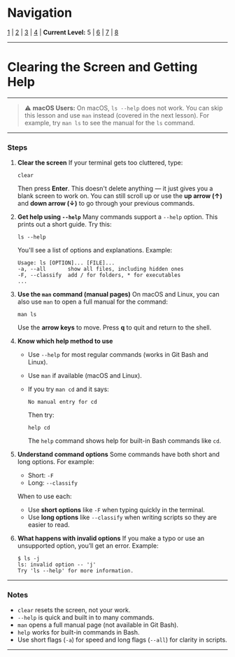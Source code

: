 # Navigation
[1](./unix-shell-basics-pwd-ls-lv1.md) | [2](./unix-shell-basics-pwd-ls-lv2.md) | [3](./unix-shell-basics-pwd-ls-lv3.md) | [4](./unix-shell-basics-pwd-ls-lv4.md) | **Current Level:** 5 | [6](./unix-shell-basics-pwd-ls-lv6.md) | [7](./unix-shell-basics-pwd-ls-lv7.md) | [8](./unix-shell-basics-pwd-ls-lv8.md)

---

# Clearing the Screen and Getting Help

---

> ⚠️ **macOS Users:** On macOS, `ls --help` does not work. You can skip this lesson and use `man` instead (covered in the next lesson). For example, try `man ls` to see the manual for the `ls` command.

---

### Steps

1. **Clear the screen**
   If your terminal gets too cluttered, type:

   ```
   clear
   ```

   Then press **Enter**.
   This doesn't delete anything — it just gives you a blank screen to work on.
   You can still scroll up or use the **up arrow (↑)** and **down arrow (↓)** to go through your previous commands.

2. **Get help using `--help`**
   Many commands support a `--help` option. This prints out a short guide.
   Try this:

   ```
   ls --help
   ```

   You'll see a list of options and explanations. Example:

   ```
   Usage: ls [OPTION]... [FILE]...
   -a, --all       show all files, including hidden ones
   -F, --classify  add / for folders, * for executables
   ...
   ```

3. **Use the `man` command (manual pages)**
   On macOS and Linux, you can also use `man` to open a full manual for the command:

   ```
   man ls
   ```

   Use the **arrow keys** to move. Press **q** to quit and return to the shell.

4. **Know which help method to use**

   * Use `--help` for most regular commands (works in Git Bash and Linux).
   * Use `man` if available (macOS and Linux).
   * If you try `man cd` and it says:

     ```
     No manual entry for cd
     ```

     Then try:

     ```
     help cd
     ```

     The `help` command shows help for built-in Bash commands like `cd`.

5. **Understand command options**
   Some commands have both short and long options. For example:

   * Short: `-F`
   * Long: `--classify`

   When to use each:

   * Use **short options** like `-F` when typing quickly in the terminal.
   * Use **long options** like `--classify` when writing scripts so they are easier to read.

6. **What happens with invalid options**
   If you make a typo or use an unsupported option, you’ll get an error. Example:

   ```
   $ ls -j
   ls: invalid option -- 'j'
   Try 'ls --help' for more information.
   ```

---

### Notes

* `clear` resets the screen, not your work.
* `--help` is quick and built in to many commands.
* `man` opens a full manual page (not available in Git Bash).
* `help` works for built-in commands in Bash.
* Use short flags (`-a`) for speed and long flags (`--all`) for clarity in scripts.

---
